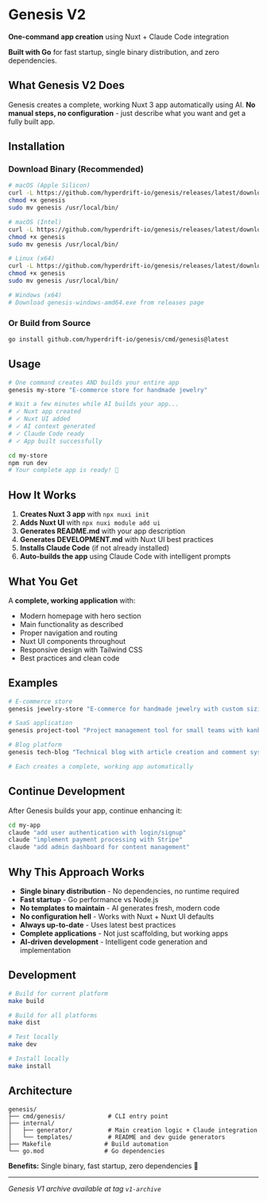 # Genesis V2

**One-command app creation** using Nuxt + Claude Code integration

**Built with Go** for fast startup, single binary distribution, and zero dependencies.

## What Genesis V2 Does

Genesis creates a complete, working Nuxt 3 app automatically using AI. **No manual steps, no configuration** - just describe what you want and get a fully built app.

## Installation

### Download Binary (Recommended)

```bash
# macOS (Apple Silicon)
curl -L https://github.com/hyperdrift-io/genesis/releases/latest/download/genesis-darwin-arm64 -o genesis
chmod +x genesis
sudo mv genesis /usr/local/bin/

# macOS (Intel)
curl -L https://github.com/hyperdrift-io/genesis/releases/latest/download/genesis-darwin-amd64 -o genesis
chmod +x genesis
sudo mv genesis /usr/local/bin/

# Linux (x64)
curl -L https://github.com/hyperdrift-io/genesis/releases/latest/download/genesis-linux-amd64 -o genesis
chmod +x genesis
sudo mv genesis /usr/local/bin/

# Windows (x64)
# Download genesis-windows-amd64.exe from releases page
```

### Or Build from Source

```bash
go install github.com/hyperdrift-io/genesis/cmd/genesis@latest
```

## Usage

```bash
# One command creates AND builds your entire app
genesis my-store "E-commerce store for handmade jewelry"

# Wait a few minutes while AI builds your app...
# ✓ Nuxt app created
# ✓ Nuxt UI added  
# ✓ AI context generated
# ✓ Claude Code ready
# ✓ App built successfully

cd my-store
npm run dev
# Your complete app is ready! 🎉
```

## How It Works

1. **Creates Nuxt 3 app** with `npx nuxi init`
2. **Adds Nuxt UI** with `npx nuxi module add ui`  
3. **Generates README.md** with your app description
4. **Generates DEVELOPMENT.md** with Nuxt UI best practices
5. **Installs Claude Code** (if not already installed)
6. **Auto-builds the app** using Claude Code with intelligent prompts

## What You Get

A **complete, working application** with:
- Modern homepage with hero section
- Main functionality as described
- Proper navigation and routing  
- Nuxt UI components throughout
- Responsive design with Tailwind CSS
- Best practices and clean code

## Examples

```bash
# E-commerce store
genesis jewelry-store "E-commerce for handmade jewelry with custom sizing"

# SaaS application  
genesis project-tool "Project management tool for small teams with kanban boards"

# Blog platform
genesis tech-blog "Technical blog with article creation and comment system"

# Each creates a complete, working app automatically
```

## Continue Development

After Genesis builds your app, continue enhancing it:

```bash
cd my-app
claude "add user authentication with login/signup"
claude "implement payment processing with Stripe"
claude "add admin dashboard for content management"
```

## Why This Approach Works

- **Single binary distribution** - No dependencies, no runtime required
- **Fast startup** - Go performance vs Node.js
- **No templates to maintain** - AI generates fresh, modern code
- **No configuration hell** - Works with Nuxt + Nuxt UI defaults  
- **Always up-to-date** - Uses latest best practices
- **Complete applications** - Not just scaffolding, but working apps
- **AI-driven development** - Intelligent code generation and implementation

## Development

```bash
# Build for current platform
make build

# Build for all platforms  
make dist

# Test locally
make dev

# Install locally
make install
```

## Architecture

```
genesis/
├── cmd/genesis/            # CLI entry point
├── internal/
│   ├── generator/          # Main creation logic + Claude integration
│   └── templates/          # README and dev guide generators
├── Makefile               # Build automation
└── go.mod                 # Go dependencies
```

**Benefits:** Single binary, fast startup, zero dependencies 🚀

---

*Genesis V1 archive available at tag `v1-archive`*
